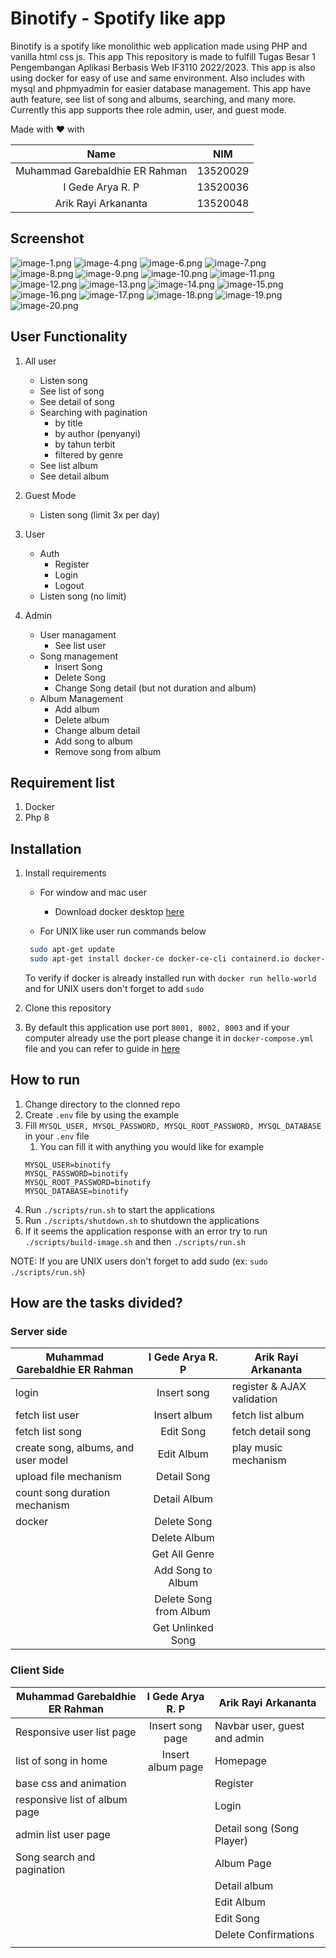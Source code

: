 # Binotify - Spotify like app

Binotify is a spotify like monolithic web application made using PHP and vanilla html css js. This app This repository is made to fulfill Tugas Besar 1 Pengembangan Aplikasi Berbasis Web IF3110 2022/2023. This app is also using docker for easy of use and same environment. Also includes with mysql and phpmyadmin for easier database management. This app have auth feature, see list of song and albums, searching, and many more. Currently this app supports thee role admin, user, and guest mode.

Made with ❤ with

|              Name              |   NIM    |
| :----------------------------: | :------: |
| Muhammad Garebaldhie ER Rahman | 13520029 |
|        I Gede Arya R. P        | 13520036 |
|      Arik Rayi Arkananta       | 13520048 |

## Screenshot
![image-1.png](./image-1.png)
![image-4.png](./image-4.png)
![image-6.png](./image-6.png)
![image-7.png](./image-7.png)
![image-8.png](./image-8.png)
![image-9.png](./image-9.png)
![image-10.png](./image-10.png)
![image-11.png](./image-11.png)
![image-12.png](./image-12.png)
![image-13.png](./image-13.png)
![image-14.png](./image-14.png)
![image-15.png](./image-15.png)
![image-16.png](./image-16.png)
![image-17.png](./image-17.png)
![image-18.png](./image-18.png)
![image-19.png](./image-19.png)![image-20.png](./image-20.png)

## User Functionality

1. All user

   - Listen song
   - See list of song
   - See detail of song
   - Searching with pagination
     - by title
     - by author (penyanyi)
     - by tahun terbit
     - filtered by genre
   - See list album
   - See detail album

2. Guest Mode

   - Listen song (limit 3x per day)

3. User

   - Auth
     - Register
     - Login
     - Logout
   - Listen song (no limit)

4. Admin
   - User managament
     - See list user
   - Song management
     - Insert Song
     - Delete Song
     - Change Song detail (but not duration and album)
   - Album Management
     - Add album
     - Delete album
     - Change album detail
     - Add song to album
     - Remove song from album

## Requirement list

1. Docker
2. Php 8

## Installation

1. Install requirements

   - For window and mac user

     - Download docker desktop [here](https://www.docker.com/products/docker-desktop/)

   - For UNIX like user run commands below

   ```sh
    sudo apt-get update
    sudo apt-get install docker-ce docker-ce-cli containerd.io docker-compose-plugin
   ```

   To verify if docker is already installed run with `docker run hello-world` and for UNIX users don't forget to add `sudo`

2. Clone this repository
3. By default this application use port `8001, 8002, 8003` and if your computer already use the port please change it in `docker-compose.yml` file and you can refer to guide in [here](https://docs.docker.com/compose/gettingstarted/)

## How to run

1. Change directory to the clonned repo
2. Create `.env` file by using the example
3. Fill `MYSQL_USER, MYSQL_PASSWORD, MYSQL_ROOT_PASSWORD, MYSQL_DATABASE` in your `.env` file
   1. You can fill it with anything you would like for example
   ```env
   MYSQL_USER=binotify
   MYSQL_PASSWORD=binotify
   MYSQL_ROOT_PASSWORD=binotify
   MYSQL_DATABASE=binotify
   ```
4. Run `./scripts/run.sh` to start the applications
5. Run `./scripts/shutdown.sh` to shutdown the applications
6. If it seems the application response with an error try to run `./scripts/build-image.sh` and then `./scripts/run.sh`

NOTE: If you are UNIX users don't forget to add sudo (ex: `sudo ./scripts/run.sh`)

## How are the tasks divided?

### Server side

| Muhammad Garebaldhie ER Rahman      | I Gede Arya R. P | Arik Rayi Arkananta        |
| ----------------------------------- | :--------------: | -------------------------- |
| login                               |   Insert song    | register & AJAX validation |
| fetch list user                     |   Insert album   | fetch list album           |
| fetch list song                     |    Edit Song     | fetch detail song          |
| create song, albums, and user model |    Edit Album    | play music mechanism       |
| upload file mechanism               |    Detail Song     |             |
| count song duration mechanism       |    Detail Album     |             |
| docker                              |    Delete Song     |             |
|                                     |    Delete Album     |             |
|                                     |    Get All Genre     |             |
|                                     |    Add Song to Album     |             |
|                                     |    Delete Song from Album     |             |
|                                     |    Get Unlinked Song     |             |

### Client Side

| Muhammad Garebaldhie ER Rahman | I Gede Arya R. P  | Arik Rayi Arkananta          |
| ------------------------------ | :---------------: | ---------------------------- |
| Responsive user list page      | Insert song page  | Navbar user, guest and admin |
| list of song in home           | Insert album page | Homepage                     |
| base css and animation         |                   | Register                     |
| responsive list of album page  |                   | Login                        |
| admin list user page           |                   | Detail song (Song Player)    |
| Song search and pagination     |                   | Album Page                   |
|                                |                   | Detail album                 |
|                                |                   | Edit Album                   |
|                                |                   | Edit Song                    |
|                                |                   | Delete Confirmations         |
|                                |                   |
